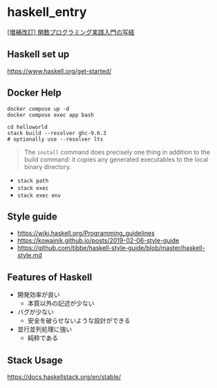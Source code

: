 # haskell_entry
[[増補改訂] 関数プログラミング実践入門の写経](https://gihyo.jp/book/2016/978-4-7741-8390-9)

## Haskell set up

https://www.haskell.org/get-started/

## Docker Help

```
docker compose up -d
docker compose exec app bash

cd helloworld
stack build --resolver ghc-9.6.3
# optionally use --resolver lts
```

> The `install` command does precisely one thing in addition to the build command: it copies any generated executables to the local binary directory.

- `stack path`
- `stack exec`
- `stack exec env`

## Style guide

- https://wiki.haskell.org/Programming_guidelines
- https://kowainik.github.io/posts/2019-02-06-style-guide
- https://github.com/tibbe/haskell-style-guide/blob/master/haskell-style.md

## Features of Haskell

- 開発効率が良い
  - 本質以外の記述が少ない
- バグが少ない
  - 安全を破らせないような設計ができる
- 並行並列処理に強い
  - 純粋である

## Stack Usage

https://docs.haskellstack.org/en/stable/
